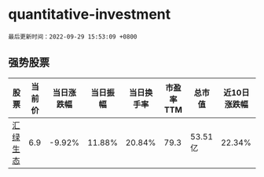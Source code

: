 # quantitative-investment

`最后更新时间：2022-09-29 15:53:09 +0800`

## 强势股票

|股票|当前价|当日涨跌幅|当日振幅|当日换手率|市盈率TTM|总市值|近10日涨跌幅|
|----|----|----|----|----|----|----|----|
|[汇绿生态](https://xueqiu.com/S/SZ001267)|6.9|-9.92%|11.88%|20.84%|79.3|53.51亿|22.34%|
